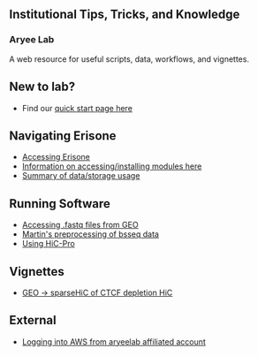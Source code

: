 <br><br>
## Institutional Tips, Tricks, and Knowledge 
### Aryee Lab

A web resource for useful scripts, data, workflows, and vignettes.

## New to lab? 
- Find our [quick start page here](markdown/quickstart.md)

## Navigating Erisone
- [Accessing Erisone](shell/erisoneSSH.html)
- [Information on accessing/installing modules here](markdown/cluster_modules.md)
- [Summary of data/storage usage](markdown/data_usage.md)

## Running Software
- [Accessing .fastq files from GEO](markdown/fastq_dump.md)
- [Martin's preprocessing of bsseq data](markdown/preprocess_bsseq.md)
- [Using HiC-Pro](markdown/hicpro.md)

## Vignettes
- [GEO -> sparseHiC of CTCF depletion HiC](markdown/ctcf_depletion_vignette.md)

## External
- [Logging into AWS from aryeelab affiliated account](markdown/AWS.md)

<br><br>
